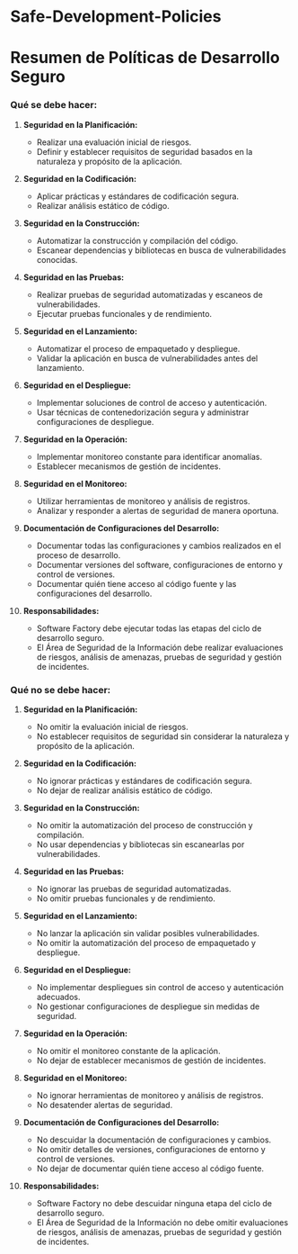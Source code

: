 # Safe-Development-Policies
# Resumen de Políticas de Desarrollo Seguro

### Qué se debe hacer:
1. **Seguridad en la Planificación:**
   - Realizar una evaluación inicial de riesgos.
   - Definir y establecer requisitos de seguridad basados en la naturaleza y propósito de la aplicación.

2. **Seguridad en la Codificación:**
   - Aplicar prácticas y estándares de codificación segura.
   - Realizar análisis estático de código.

3. **Seguridad en la Construcción:**
   - Automatizar la construcción y compilación del código.
   - Escanear dependencias y bibliotecas en busca de vulnerabilidades conocidas.

4. **Seguridad en las Pruebas:**
   - Realizar pruebas de seguridad automatizadas y escaneos de vulnerabilidades.
   - Ejecutar pruebas funcionales y de rendimiento.

5. **Seguridad en el Lanzamiento:**
   - Automatizar el proceso de empaquetado y despliegue.
   - Validar la aplicación en busca de vulnerabilidades antes del lanzamiento.

6. **Seguridad en el Despliegue:**
   - Implementar soluciones de control de acceso y autenticación.
   - Usar técnicas de contenedorización segura y administrar configuraciones de despliegue.

7. **Seguridad en la Operación:**
   - Implementar monitoreo constante para identificar anomalías.
   - Establecer mecanismos de gestión de incidentes.

8. **Seguridad en el Monitoreo:**
   - Utilizar herramientas de monitoreo y análisis de registros.
   - Analizar y responder a alertas de seguridad de manera oportuna.

9. **Documentación de Configuraciones del Desarrollo:**
   - Documentar todas las configuraciones y cambios realizados en el proceso de desarrollo.
   - Documentar versiones del software, configuraciones de entorno y control de versiones.
   - Documentar quién tiene acceso al código fuente y las configuraciones del desarrollo.

10. **Responsabilidades:**
    - Software Factory debe ejecutar todas las etapas del ciclo de desarrollo seguro.
    - El Área de Seguridad de la Información debe realizar evaluaciones de riesgos, análisis de amenazas, pruebas de seguridad y gestión de incidentes.

### Qué no se debe hacer:
1. **Seguridad en la Planificación:**
   - No omitir la evaluación inicial de riesgos.
   - No establecer requisitos de seguridad sin considerar la naturaleza y propósito de la aplicación.

2. **Seguridad en la Codificación:**
   - No ignorar prácticas y estándares de codificación segura.
   - No dejar de realizar análisis estático de código.

3. **Seguridad en la Construcción:**
   - No omitir la automatización del proceso de construcción y compilación.
   - No usar dependencias y bibliotecas sin escanearlas por vulnerabilidades.

4. **Seguridad en las Pruebas:**
   - No ignorar las pruebas de seguridad automatizadas.
   - No omitir pruebas funcionales y de rendimiento.

5. **Seguridad en el Lanzamiento:**
   - No lanzar la aplicación sin validar posibles vulnerabilidades.
   - No omitir la automatización del proceso de empaquetado y despliegue.

6. **Seguridad en el Despliegue:**
   - No implementar despliegues sin control de acceso y autenticación adecuados.
   - No gestionar configuraciones de despliegue sin medidas de seguridad.

7. **Seguridad en la Operación:**
   - No omitir el monitoreo constante de la aplicación.
   - No dejar de establecer mecanismos de gestión de incidentes.

8. **Seguridad en el Monitoreo:**
   - No ignorar herramientas de monitoreo y análisis de registros.
   - No desatender alertas de seguridad.

9. **Documentación de Configuraciones del Desarrollo:**
   - No descuidar la documentación de configuraciones y cambios.
   - No omitir detalles de versiones, configuraciones de entorno y control de versiones.
   - No dejar de documentar quién tiene acceso al código fuente.

10. **Responsabilidades:**
    - Software Factory no debe descuidar ninguna etapa del ciclo de desarrollo seguro.
    - El Área de Seguridad de la Información no debe omitir evaluaciones de riesgos, análisis de amenazas, pruebas de seguridad y gestión de incidentes.
